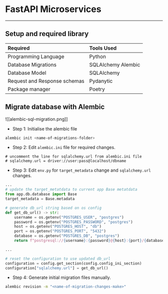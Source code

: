 # FastAPI Microservices
---

## Setup and required library


|  Required |  Tools Used |
|:--------- |:-----------|
|Programming Language| Python|
|Database Migrations| SQLAlchemy Alembic|
|Database Model| SQLAlchemy|
|Request and Response schemas | Pydanytic |
| Package manager| Poetry|



## Migrate database with Alembic

![[alembic-sql-migration.png]]

- Step 1: Initialise the alembic file

```bash
alembic init <name-of-migrations-folder>
```

- Step 2: Edit `alembic.ini` file for required changes.

```
# uncomment the line for sqlalchemy.url from alembic.ini file
# sqlalchemy.url = driver://user:pass@localhost/dbname
```

- Step 3: Edit `env.py` for `target_metadata` change and `sqlalchemy.url` changes.

```python
...
# update the target_metatdata to current app Base metatdata
from app.db.database import Base
target_metadata = Base.metadata

# generate db_url string based on os config
def get_db_url() -> str:
	username = os.getenv("POSTGRES_USER", "postgres")
	password = os.getenv("POSTGRES_PASSWORD", "postgres")
	host = os.getenv("POSTGRES_HOST", "db")
	port = os.getenv("POSTGRES_PORT", "5432")
	database = os.getenv("POSTGRES_DB", "postgres")
	return f"postgresql://{username}:{password}@{host}:{port}/{database}"

...

# reset the configuration to use updated db_url 
configuration = config.get_section(config.config_ini_section)
configuration["sqlalchemy.url"] = get_db_url()

```

- Step 4: Generate initial migration files manually.

```bash
alembic revision -m "<name-of-migration-changes-make>"
```